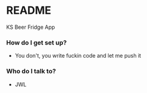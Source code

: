 # README #

KS Beer Fridge App

### How do I get set up? ###

* You don't, you write fuckin code and let me push it

### Who do I talk to? ###

* JWL